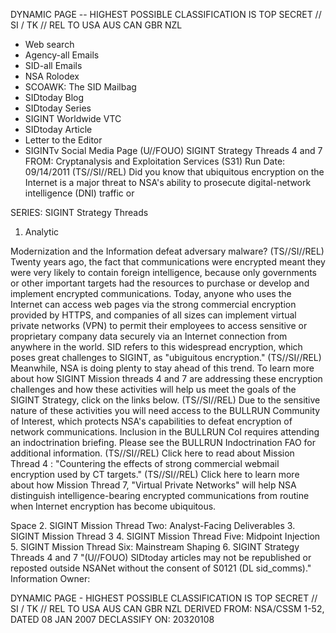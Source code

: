 DYNAMIC PAGE -- HIGHEST POSSIBLE CLASSIFICATION IS TOP SECRET // SI / TK // REL TO USA AUS CAN GBR NZL

- Web search
- Agency-all Emails
- SID-all Emails
- NSA Rolodex
- SCOAWK: The SID Mailbag
- SIDtoday Blog
- SIDtoday Series
- SIGINT Worldwide VTC
- SIDtoday Article
- Letter to the Editor
- SIGINTv Social Media Page
(U//FOUO) SIGINT Strategy Threads 4 and 7
FROM: Cryptanalysis and Exploitation Services (S31)
Run Date: 09/14/2011
(TS//SI//REL) Did you know that ubiquitous encryption on the Internet is a major threat to NSA's ability to prosecute digital-network intelligence (DNI) traffic or

SERIES:
SIGINT Strategy
Threads

1. Analytic

Modernization and
the Information
defeat adversary malware?
(TS//SI//REL) Twenty years ago, the fact that communications were encrypted meant they were very likely to contain foreign intelligence, because only governments or other important targets had the resources to purchase or develop and implement encrypted communications. Today, anyone who uses the Internet can access web pages via the strong commercial encryption provided by HTTPS, and companies of all sizes can implement virtual private networks (VPN) to permit their employees to access sensitive or proprietary company data securely via an Internet connection from anywhere in the world. SID refers to this widespread encryption, which poses great challenges to SIGINT, as "ubiguitous encryption."
(TS//SI//REL) Meanwhile, NSA is doing plenty to stay ahead of this trend. To learn more about how SIGINT Mission threads 4 and 7 are addressing these encryption challenges and how these activities will help us meet the goals of the SIGINT Strategy, click on the links below.
(TS//SI//REL) Due to the sensitive nature of these activities you will need access to the BULLRUN Community of Interest, which protects NSA's capabilities to defeat encryption of network communications. Inclusion in the BULLRUN CoI requires attending an indoctrination briefing. Please see the BULLRUN Indoctrination FAO for additional information.
(TS//SI//REL) Click here to read about Mission Thread 4 : "Countering the effects of strong commercial webmail encryption used by CT targets."
(TS//SI//REL) Click here to learn more about how Mission Thread 7, "Virtual Private Networks" will help NSA distinguish intelligence-bearing encrypted communications from routine when Internet encryption has become ubiquitous.

Space
2. SIGINT Mission Thread Two: Analyst-Facing Deliverables
3. SIGINT Mission Thread 3
4. SIGINT Mission Thread Five: Midpoint Injection
5. SIGINT Mission Thread Six: Mainstream Shaping
6. SIGINT Strategy Threads 4 and 7
"(U//FOUO) SIDtoday articles may not be republished or reposted outside NSANet without the consent of S0121 (DL sid_comms)."
Information Owner:

DYNAMIC PAGE -
HIGHEST POSSIBLE CLASSIFICATION IS TOP SECRET // SI / TK // REL TO USA AUS CAN GBR NZL DERIVED FROM: NSA/CSSM 1-52, DATED 08 JAN 2007 DECLASSIFY ON: 20320108
